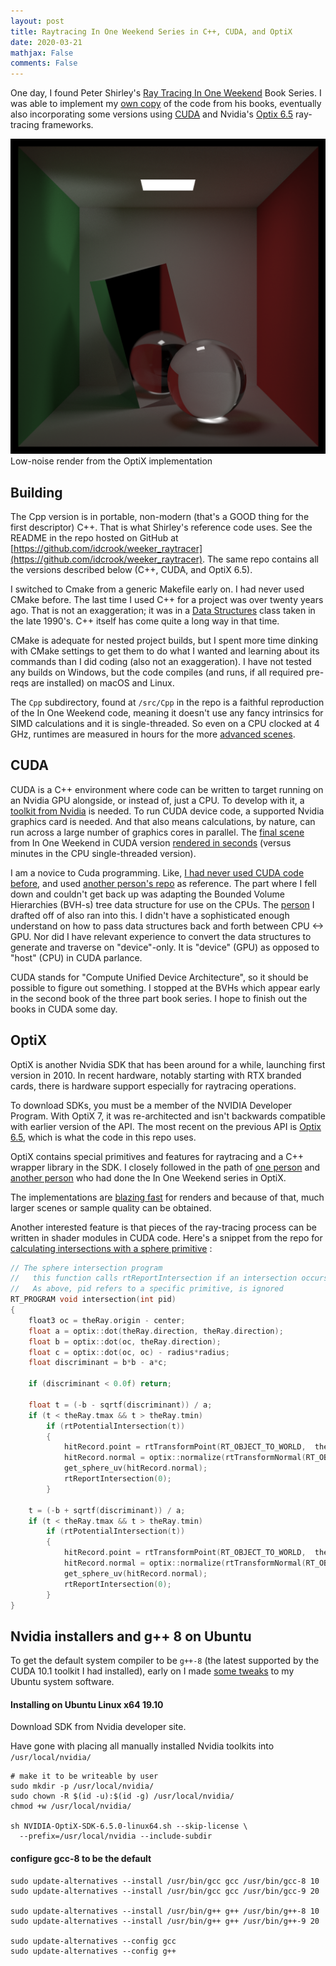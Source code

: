 ```yaml
---
layout: post
title: Raytracing In One Weekend Series in C++, CUDA, and OptiX
date: 2020-03-21
mathjax: False
comments: False
---
```


One day, I found Peter Shirley's [Ray Tracing In One Weekend](https://github.com/RayTracing/raytracing.github.io) Book Series. I was able to implement my [own copy](https://github.com/idcrook/weeker_raytracer/tree/master/src/Cpp) of the code from his books, eventually also incorporating some versions using [CUDA](https://github.com/idcrook/weeker_raytracer/tree/master/src/Cuda) and Nvidia's [Optix 6.5](https://github.com/idcrook/weeker_raytracer/tree/master/src/OptiX) ray-tracing frameworks.

![Optix ROL final image](/images/rol-optix-final-alum_10k.png) Low-noise render from the OptiX implementation

## Building


The Cpp version is in portable, non-modern (that's a GOOD thing for the first descriptor) C++. That is what Shirley's reference code uses. See the README in the repo hosted on GitHub at  [https://github.com/idcrook/weeker_raytracer](https://github.com/idcrook/weeker_raytracer). The same repo contains all the versions described below (C++, CUDA, and OptiX 6.5).


I switched to Cmake from a generic Makefile early on. I had never used CMake before. The last time I used C++ for a project was over twenty years ago.  That is not an exaggeration; it was in a [Data Structures](https://cs.illinois.edu/courses/profile/CS225) class taken in the late 1990's. C++ itself has come quite a long way in that time.

CMake is adequate for nested project builds, but I spent more time dinking with CMake settings to get them to do what I wanted and learning about its commands than I did coding (also not an exaggeration). I have not tested any builds on Windows, but the code compiles (and runs, if all required pre-reqs are installed) on macOS and Linux.

The `Cpp` subdirectory, found at `/src/Cpp` in the repo is a faithful reproduction of the In One Weekend code, meaning it doesn't use any fancy intrinsics for SIMD calculations and it is single-threaded. So even on a CPU clocked at 4 GHz, runtimes are measured in hours for the more [advanced scenes](https://github.com/idcrook/weeker_raytracer/blob/master/README.md#image-renders-c-single-thread-cpu).

## CUDA

CUDA is a C++ environment where code can be written to target running on an Nvidia GPU alongside, or instead of, just a CPU.  To develop with it, a [toolkit from Nvidia](https://developer.nvidia.com/cuda-toolkit) is needed. To run CUDA device code, a supported Nvidia graphics card is needed. And that also means calculations, by nature, can run across a large number of graphics cores in parallel. The [final scene](https://github.com/idcrook/weeker_raytracer/blob/master/README.md#image-renders-cuda) from In One Weekend in CUDA version [rendered in seconds](https://github.com/idcrook/weeker_raytracer/blob/master/README.md#early-performance-comparisons) (versus minutes in the CPU single-threaded version).

I am a novice to Cuda programming. Like, [I had never used CUDA code before](https://github.com/idcrook/weeker_raytracer/tree/master/notes/cuda), and used [another person's repo](https://github.com/rogerallen/raytracinginoneweekendincuda) as reference. The part where I fell down and couldn't get back up was adapting the Bounded Volume Hierarchies (BVH-s) tree data structure for use on the CPUs. The [person](https://github.com/rogerallen) I drafted off of also ran into this. I didn't have a sophisticated enough understand on how to pass data structures back and forth between CPU <-> GPU. Nor did I have relevant experience to convert the data structures to generate and traverse on "device"-only. It is "device" (GPU) as opposed to "host" (CPU) in CUDA parlance.

CUDA stands for "Compute Unified Device Architecture", so it should be possible to figure out something. I stopped at the BVHs which appear early in the second book of the three part book series. I hope to finish out the books in CUDA some day.


## OptiX

OptiX is another Nvidia SDK that has been around for a while, launching first version in 2010. In recent hardware, notably starting with RTX branded cards, there is hardware support especially for raytracing operations.

To download SDKs, you must be a member of the NVIDIA Developer Program. With OptiX 7, it was re-architected and isn't backwards compatible with earlier version of the API. The most recent on the previous API is [Optix 6.5](https://developer.nvidia.com/designworks/optix/download), which is what the code in this repo uses.

OptiX contains special primitives and features for raytracing and a C++ wrapper library in the SDK. I closely followed in the path of [one person](https://github.com/trevordblack/OptixInOneWeekend) and [another person](https://github.com/joaovbs96/OptiX-Path-Tracer) who had done the In One Weekend series in OptiX.

The implementations are [blazing fast](https://github.com/idcrook/weeker_raytracer/blob/master/README.md#image-renders-optix-gpu) for renders and because of that, much larger scenes or sample quality can be obtained.

Another interested feature is that pieces of the ray-tracing process can be written in shader modules in CUDA code.  Here's a snippet from the repo for [calculating intersections with a sphere primitive](https://github.com/idcrook/weeker_raytracer/blob/master/src/OptiX/RestOfLife/geometry/sphere.cu#L39-L71) :

```c++
// The sphere intersection program
//   this function calls rtReportIntersection if an intersection occurs
//   As above, pid refers to a specific primitive, is ignored
RT_PROGRAM void intersection(int pid)
{
    float3 oc = theRay.origin - center;
    float a = optix::dot(theRay.direction, theRay.direction);
    float b = optix::dot(oc, theRay.direction);
    float c = optix::dot(oc, oc) - radius*radius;
    float discriminant = b*b - a*c;

    if (discriminant < 0.0f) return;

    float t = (-b - sqrtf(discriminant)) / a;
    if (t < theRay.tmax && t > theRay.tmin)
        if (rtPotentialIntersection(t))
        {
            hitRecord.point = rtTransformPoint(RT_OBJECT_TO_WORLD,  theRay.origin + t*theRay.direction);
            hitRecord.normal = optix::normalize(rtTransformNormal(RT_OBJECT_TO_WORLD, (hitRecord.point - center)/radius));
            get_sphere_uv(hitRecord.normal);
            rtReportIntersection(0);
        }

    t = (-b + sqrtf(discriminant)) / a;
    if (t < theRay.tmax && t > theRay.tmin)
        if (rtPotentialIntersection(t))
        {
            hitRecord.point = rtTransformPoint(RT_OBJECT_TO_WORLD,  theRay.origin + t*theRay.direction);
            hitRecord.normal = optix::normalize(rtTransformNormal(RT_OBJECT_TO_WORLD, (hitRecord.point - center)/radius));
            get_sphere_uv(hitRecord.normal);
            rtReportIntersection(0);
        }
}
```


## Nvidia installers and g++ 8 on Ubuntu

To get the default system compiler to be `g++-8` (the latest supported by the CUDA 10.1 toolkit I had installed), early on I made [some tweaks](https://github.com/idcrook/weeker_raytracer/blob/master/notes/optix/install.md) to my Ubuntu system software.


#### Installing on Ubuntu Linux x64 19.10

Download SDK from Nvidia developer site.

Have gone with placing all manually installed Nvidia toolkits into `/usr/local/nvidia/`

```shell
# make it to be writeable by user
sudo mkdir -p /usr/local/nvidia/
sudo chown -R $(id -u):$(id -g) /usr/local/nvidia/
chmod +w /usr/local/nvidia/

sh NVIDIA-OptiX-SDK-6.5.0-linux64.sh --skip-license \
  --prefix=/usr/local/nvidia --include-subdir
```


#### configure gcc-8 to be the default

```
sudo update-alternatives --install /usr/bin/gcc gcc /usr/bin/gcc-8 10
sudo update-alternatives --install /usr/bin/gcc gcc /usr/bin/gcc-9 20

sudo update-alternatives --install /usr/bin/g++ g++ /usr/bin/g++-8 10
sudo update-alternatives --install /usr/bin/g++ g++ /usr/bin/g++-9 20

sudo update-alternatives --config gcc
sudo update-alternatives --config g++
```
